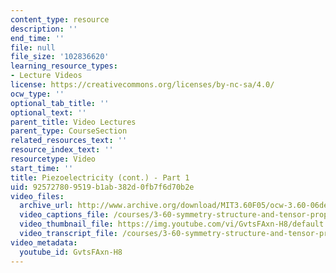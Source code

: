 ```yaml
---
content_type: resource
description: ''
end_time: ''
file: null
file_size: '102836620'
learning_resource_types:
- Lecture Videos
license: https://creativecommons.org/licenses/by-nc-sa/4.0/
ocw_type: ''
optional_tab_title: ''
optional_text: ''
parent_title: Video Lectures
parent_type: CourseSection
related_resources_text: ''
resource_index_text: ''
resourcetype: Video
start_time: ''
title: Piezoelectricity (cont.) - Part 1
uid: 92572780-9519-b1ab-382d-0fb7f6d70b2e
video_files:
  archive_url: http://www.archive.org/download/MIT3.60F05/ocw-3.60-06dec2005-pt1-220k.mp4
  video_captions_file: /courses/3-60-symmetry-structure-and-tensor-properties-of-materials-fall-2005/efddd448e11c5fd9a15284cbd6267ab3_GvtsFAxn-H8.vtt
  video_thumbnail_file: https://img.youtube.com/vi/GvtsFAxn-H8/default.jpg
  video_transcript_file: /courses/3-60-symmetry-structure-and-tensor-properties-of-materials-fall-2005/0bd74b58b41632a42919897b61bbcfc2_GvtsFAxn-H8.pdf
video_metadata:
  youtube_id: GvtsFAxn-H8
---
```

